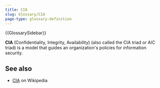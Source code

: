 ```yaml
---
title: CIA
slug: Glossary/CIA
page-type: glossary-definition
---
```


{{GlossarySidebar}}

**CIA** (Confidentiality, Integrity, Availability) (also called the CIA triad or AIC triad) is a model that guides an organization's policies for information security.

## See also

- [CIA](https://en.wikipedia.org/wiki/Information_security#Key_concepts) on Wikipedia
